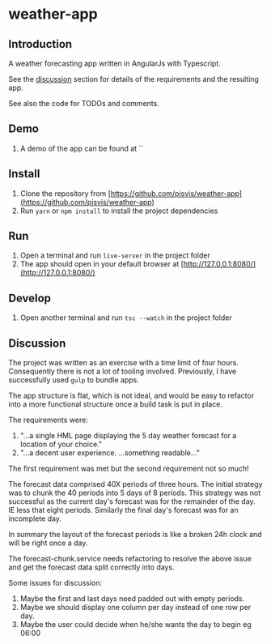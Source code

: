 # weather-app

## Introduction

A weather forecasting app written in AngularJs with Typescript.

See the [discussion](#discussion) section for details of the requirements and the resulting app.

See also the code for TODOs and comments.

## Demo

1. A demo of the app can be found at ``

## Install

1. Clone the repository from [https://github.com/pjsvis/weather-app](https://github.com/pjsvis/weather-app)
1.  Run `yarn` or `npm install` to install the project dependencies

## Run

1. Open a terminal and run `live-server` in the project folder
1. The app should open in your default browser at [http://127.0.0.1:8080/](http://127.0.0.1:8080/)

## Develop

1. Open another terminal and run `tsc --watch` in the project folder

<a name="discussion"></a>

## Discussion

The project was written as an exercise with a time limit of four hours. Consequently there is not a lot of tooling involved. Previously, I have successfully used `gulp` to bundle apps.

The app structure is flat, which is not ideal, and would be easy to refactor into a more functional structure once a build task is put in place.

The requirements were:

1. "...a single HML page displaying the 5 day weather forecast for a location of your choice."
2. "...a decent user experience. ...something readable..."

The first requirement was met but the second requirement not so much!

The forecast data comprised 40X periods of three hours. The initial strategy was to chunk the 40 periods into 5 days of 8 periods. This strategy was not successful as the current day's forecast was for the remainder of the day. IE less that eight periods. Similarly the final day's forecast was for an incomplete day.

In summary the layout of the forecast periods is like a broken 24h clock and will be right once a day.

The forecast-chunk.service needs refactoring to resolve the above issue and get the forecast data split correctly into days.

Some issues for discussion:

1. Maybe the first and last days need padded out with empty periods.
1. Maybe we should display one column per day instead of one row per day.
1. Maybe the user could decide when he/she wants the day to begin eg 06:00
